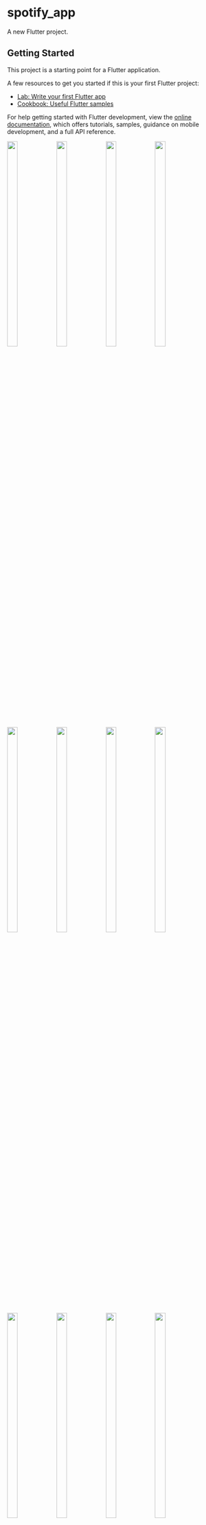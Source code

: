 # spotify_app

A new Flutter project.

## Getting Started

This project is a starting point for a Flutter application.

A few resources to get you started if this is your first Flutter project:

- [Lab: Write your first Flutter app](https://docs.flutter.dev/get-started/codelab)
- [Cookbook: Useful Flutter samples](https://docs.flutter.dev/cookbook)

For help getting started with Flutter development, view the
[online documentation](https://docs.flutter.dev/), which offers tutorials,
samples, guidance on mobile development, and a full API reference.



<p>
<img src = "https://user-images.githubusercontent.com/113697861/227905126-b0464d63-5575-46ab-8612-8aaca3916425.png" width=22% height=35%>
<img src = "https://user-images.githubusercontent.com/113697861/227905132-ab8d2fa0-1b44-494e-8aec-c543104b805f.png" width=22% height=35%>
<img src = "https://user-images.githubusercontent.com/113697861/227909640-ffc8bd88-f25d-41f2-8a38-e095623e9565.png" width=22% height=35%>
<img src = "https://user-images.githubusercontent.com/113697861/227905139-03634e94-9ea8-4633-bc8b-2c9f99a621f2.png" width=22% height=35%>
<img src = "https://user-images.githubusercontent.com/113697861/227909626-18e32ca6-9532-43d0-8ecf-1ca55c9b435c.png" width=22% height=35%>



<img src = "https://user-images.githubusercontent.com/113697861/227905082-2aebd489-8274-4e79-974b-a1e3e9525137.png" width=22% height=35%>
<img src = "https://user-images.githubusercontent.com/113697861/227905105-68f95e07-87aa-4831-9d1c-e3a5cd635514.png" width=22% height=35%>
<img src = "https://user-images.githubusercontent.com/113697861/227905114-583587b2-408d-4263-a8d2-f10ab771bd8f.png" width=22% height=35%>
<img src = "https://user-images.githubusercontent.com/113697861/227905118-b2a33901-f49d-44e7-98b4-e4e046fa3047.png" width=22% height=35%>

<img src = "https://user-images.githubusercontent.com/113697861/227907905-dd1497ae-4024-4c99-a758-8a139bf848ef.png" width=22% height=35%>
<img src = "https://user-images.githubusercontent.com/113697861/227907955-01d5c7bf-7469-4fb9-b9cb-4389226241fe.png" width=22% height=35%>
<img src = "https://user-images.githubusercontent.com/113697861/227907968-2fe7e754-f6e9-4880-bc65-8d3bd51fde64.png" width=22% height=35%>

<img src = "https://user-images.githubusercontent.com/113697861/227907999-4ff303f8-d163-4096-a1d3-faed7bf6ba11.png" width=22% height=35%>
<img src = "https://user-images.githubusercontent.com/113697861/227908026-cd132ed9-70a7-4b93-8544-eef8cd91afe4.png" width=22% height=35%>
<img src = "https://user-images.githubusercontent.com/113697861/227908041-0b557f9b-2781-4c30-9ae0-8035dcaa709a.png" width=22% height=35%>
<img src = "https://user-images.githubusercontent.com/113697861/227907987-5e5eace5-27e2-474f-963a-b8eafd117a83.png" width=22% height=35%>


</p>

